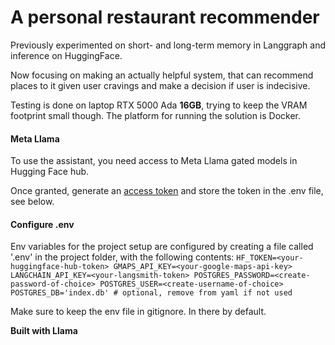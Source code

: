 # A personal restaurant recommender
Previously experimented on short- and long-term memory in Langgraph and inference on HuggingFace.

Now focusing on making an actually helpful system, that can recommend places to it given user cravings and make a decision if user is indecisive.

Testing is done on laptop RTX 5000 Ada **16GB**, trying to keep the VRAM footprint small though.
The platform for running the solution is Docker.

#### Meta Llama

To use the assistant, you need access to Meta Llama gated models in Hugging Face hub.

Once granted, generate an [access token](https://huggingface.co/docs/hub/security-tokens) and store the token in the .env file, see below.

#### Configure .env

Env variables for the project setup are configured by creating a file called '.env' in the project folder, with the following contents:
`
HF_TOKEN=<your-huggingface-hub-token>
GMAPS_API_KEY=<your-google-maps-api-key>
LANGCHAIN_API_KEY=<your-langsmith-token>
POSTGRES_PASSWORD=<create-password-of-choice>
POSTGRES_USER=<create-username-of-choice>
POSTGRES_DB='index.db' # optional, remove from yaml if not used
`

Make sure to keep the env file in gitignore. In there by default.



**Built with Llama**
